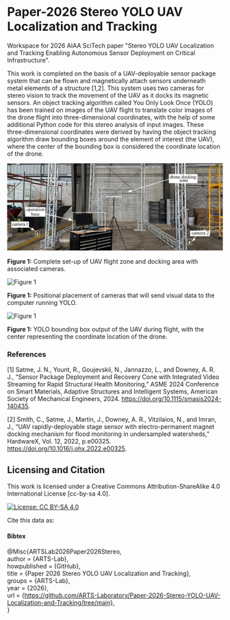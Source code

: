 # Paper-2026 Stereo YOLO UAV Localization and Tracking
Workspace for 2026 AIAA SciTech paper "Stereo YOLO UAV Localization and Tracking Enabling Autonomous Sensor Deployment on Critical Infrastructure".

This work is completed on the basis of a UAV-deployable sensor package system that can be flown and magnetically attach sensors underneath metal elements of a structure [1,2]. This system uses two cameras for stereo vision to track the movement of the UAV as it docks its magnetic sensors. An object tracking algorithm called You Only Look Once (YOLO) has been trained on images of the UAV flight to translate color images of the drone flight into three-dimensional coordinates, with the help of some additional Python code for this stereo analysis of input images. These three-dimensional coordinates were derived by having the object tracking algorithm draw bounding boxes around the element of interest (the UAV), where the center of the bounding box is considered the coordinate location of the drone.

![Figure 1](Figures/Experimental_Setup.jpg)

**Figure 1:** Complete set-up of UAV flight zone and docking area with associated cameras.

![Figure 1](Analysis/Figures/cam_position_real.png)

**Figure 1:** Positional placement of cameras that will send visual data to the computer running YOLO.

![Figure 1](Analysis/Figures/YOLO_drone_detection.png)

**Figure 1:** YOLO bounding box output of the UAV during flight, with the center representing the coordinate location of the drone.

### References

[1] Satme, J. N., Yount, R., Goujevskii, N., Jannazzo, L., and Downey, A. R. J., “Sensor Package Deployment and Recovery Cone with Integrated Video Streaming for Rapid Structural Health Monitoring,” ASME 2024 Conference on Smart Materials, Adaptive Structures and Intelligent Systems, American Society of Mechanical Engineers, 2024. https://doi.org/10.1115/smasis2024-140435.

[2] Smith, C., Satme, J., Martin, J., Downey, A. R., Vitzilaios, N., and Imran, J., “UAV rapidly-deployable stage sensor with electro-permanent magnet docking mechanism for flood monitoring in undersampled watersheds,” HardwareX, Vol. 12, 2022, p.e00325. https://doi.org/10.1016/j.ohx.2022.e00325.


## Licensing and Citation

This work is licensed under a Creative Commons Attribution-ShareAlike 4.0 International License [cc-by-sa 4.0].

[![License: CC BY-SA 4.0](https://img.shields.io/badge/License-CC_BY--SA_4.0-lightgrey.svg)](https://creativecommons.org/licenses/by-sa/4.0/)


Cite this data as: 

#### Bibtex

@Misc{ARTSLab2026Paper2026Stereo,    
  author = {ARTS-Lab},  
  howpublished = {GitHub},  
  title  = {Paper 2026 Stereo YOLO UAV Localization and Tracking},  
  groups = {ARTS-Lab},    
  year = {2026},   
  url    = {https://github.com/ARTS-Laboratory/Paper-2026-Stereo-YOLO-UAV-Localization-and-Tracking/tree/main},   
}





